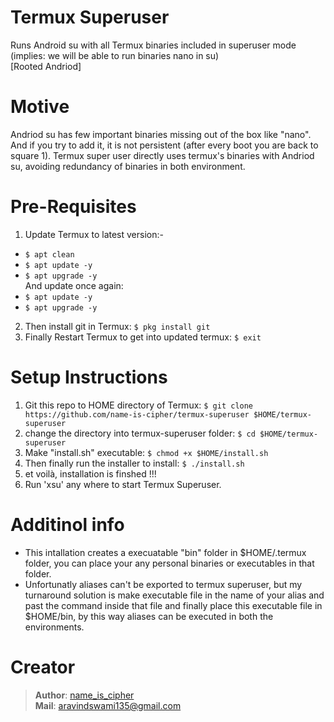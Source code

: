 # Termux Superuser
Runs Android su with all Termux binaries included in superuser mode (implies: we will be able to run binaries nano in su)  
[Rooted Andriod] 

# Motive
Andriod su has few important binaries missing out of the box like "nano". And if you try to add it, it is not persistent (after every boot you are back to square 1).
Termux super user directly uses termux's binaries with Andriod su, avoiding redundancy of binaries in both environment.

# Pre-Requisites
1. Update Termux to latest version:-
  - `$ apt clean`
  - `$ apt update -y`  
  - `$ apt upgrade -y`  
And update once again:
  - `$ apt update -y`
  - `$ apt upgrade -y`
2. Then install git in Termux: `$ pkg install git`
3. Finally Restart Termux to get into updated termux: `$ exit` 

# Setup Instructions
1. Git this repo to HOME directory of Termux: `$ git clone https://github.com/name-is-cipher/termux-superuser $HOME/termux-superuser`
2. change the directory into termux-superuser folder: `$ cd $HOME/termux-superuser`
3. Make "install.sh" executable: `$ chmod +x $HOME/install.sh`
4. Then finally run the installer to install: `$ ./install.sh`
5. et voilà, installation is finshed !!!
6. Run 'xsu' any where to start Termux Superuser.

# Additinol info
- This intallation creates a execuatable "bin" folder in $HOME/.termux folder, you can place your any personal binaries or executables in that folder.
- Unfortunatly aliases can't be exported to termux superuser, but my turnaround solution is make executable file in the name of your alias and past the command inside that file and finally place this executable file in $HOME/bin, by this way aliases can be executed in both the environments.

# Creator
> **Author**: [name_is_cipher](https://github.com/name-is-cipher)  
> **Mail**: aravindswami135@gmail.com
